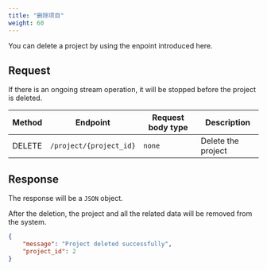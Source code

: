 ```yaml
---
title: "删除项目"
weight: 60
---
```


You can delete a project by using the enpoint introduced here.

## Request

If there is an ongoing stream operation, it will be stopped before the project is deleted.

| Method | Endpoint | Request body type | Description |
| ------ | -------- | ----------------- | ----------- |
| DELETE | `/project/{project_id}` | `none` | Delete the project |

## Response

The response will be a `JSON` object.

After the deletion, the project and all the related data will be removed from the system.

```json
{
    "message": "Project deleted successfully",
    "project_id": 2
}
```
